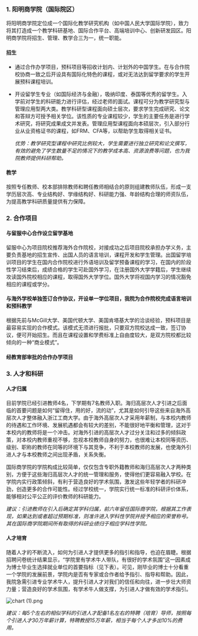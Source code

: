 ### 1. 阳明商学院（国际院区）

将阳明商学院定位成一个国际化教学研究机构（如中国人民大学国际学院），致力将其打造成一个教学科研基地、国际合作平台、高端培训中心、创新研发园区。阳明商学院将招生、管理、教学合三为一，统一职能。

#### 招生

* 通过合作办学项目，预科项目等招收计划内、计划外的中国学生。在与合作院校协商一致之后开设具有国际化特色的课程，或对无法达到留学要求的学生开展预科课程培训。

* 开设留学生专业（如国际经济与金融），吸纳印度、泰国等优秀的留学生。入学前对学生的科研能力进行评估，经过老师的面试。课程可分为教学研究型与管理应用型两大类。教学科研型课程面向硕士层次，要求学生完成研究、论文和答辩方可授予相关学位。该性质的专业课程较少，学生的主要任务是进行学术研究，将研究成果成文并发表。管理应用型课程面向本硕层次，引入部分行业从业资格证书的课程，如FRM、CFA等，以帮助学生取得相关证书。

  *优势：教学研究型课程中研究比例较大，学生需要进行独立研究和论文撰写，有效的避免了学生数量不足的情况下的教学成本高、资源浪费等问题，也为我院教师提供科研帮助。*

#### 教学

按照专任教师、校本部排除教师和聘任教师相结合的原则组建教师队伍，形成一支学历层次高、专业结构好、学缘结构好、科研能力强、年龄结构合理的师资队伍，为提高教学科研质量提供有力保障。



### 2. 合作项目

#### 与留服中心合作设立留学基地

留服中心为项目院校推荐海外合作院校，对接成功之后项目院校承担办学义务，主要负责基地的招生宣传、出国人员的语言培训，课程开发和学生管理。出国留学培训项目的学生在国内合作院校进行外语培训及留学预备课程的学习，在国内的阶段性学习结束后，成绩合格的学生可赴国外学习，在注册国外大学学籍后，学生继续攻读国外院校相应的课程，取得国外大学学位。国外大学将视国内学习的情况豁免相应的课程或学分。

#### 与海外学校单独签订合作协议，开设单一学位项目，我院为合作院校完成语言培训和预科教学

根据先前与McGill大学、美国代顿大学、美国肯塔基大学的洽谈经验，预科项目是最容易实现的合作模式。该模式无须进行报批，只要双方院校达成一致，签订协议，便可开始招生。而且在课程设置和学费标准上自由度较大，是双方院校都比较倾向的一种“商业模式”。

#### 经教育部审批的合作办学项目

 

### 3. 人才和科研

#### 人才归属

目前学院已经引进教师4名，下学期有7名教师入职。海归高层次人才引进之后面临的首要问题是如何“留得住，用的好，流的动”，尤其是如何引导这些来自海外高层次人才整体融入浙江工商大学。由于海外高层次人才采用年薪制，与本校内教师的待遇和工作环境、发展机遇都会有较大的差别，不能很好地平衡和管理，这对于本校内的教师将是一个冲击。对海外引进的高层次人才过分关注和过多的倾斜政策，对本校内教师重视不够，忽视本校教师自身的努力，也很难让本校同等资历、级别、职称的教师在同等的环境下与其竞争，不利于本校教师的发展，也使海外引进人才与本校教师之间出现矛盾，关系失衡。

国际商学院的学院构成比较简单，仅仅包含专职外籍教师和海归高层次人才两种类别，方便于这些海归高层次人才的统一管理和服务，使得他们更容易融入学校。在学院内实行政策倾斜，有利于营造良好的学术氛围，激发这些年轻学者的科研冲劲，创造更多的合作可能性。经过学校统一，学院实行统一标准的科研评价体系，能够相对公平公正的评价教师的科研能力。

*建议：引进教师在引入后确定其学科归属，前六年留任国际商学院，根据其工作表现，如果达到或者超过预期标准，则准许进入学科性学院并授予相应的荣誉称号。其在国际商学院期间所有取得的科研业绩归于相应学科性学院。*

#### 人才培育

随着人才的不断流入，如何为引进人才提供更多的指引和指导，也迫在眉睫。根据招聘问卷统计结果显示，“学院里有学术牛人带队，有很好的学术氛围”这一因素成为博士毕业生选择就业单位的首要指标（见下表）。可见，刚毕业的博士十分看重一个学院的发展前景，学院内是否有专家或合作者给予指引、指导和帮助。因此，我院急需引进专业学术牛人，提升引进人才对我们的信任和向往，进一步壮大师资力量；营造良好的学术氛围，有学术牛人做支撑，为引进人才做有效的学术指引。

![chart (1).png](file:///C:\Users\ZJGS-023\AppData\Local\Temp\msohtmlclip1\01\clip_image002.gif)

*建议：每5个左右的相似学科的引进人才配备1名左右的特聘（培育）导师，按照每个引进人才30万年薪计算，特聘教授15万年薪，相当于每个人才多出10%的费用。*

